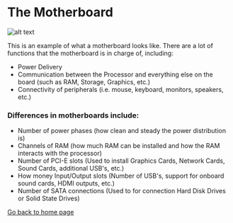 # The Motherboard
![alt text](https://www.servethehome.com/wp-content/uploads/2021/03/Supermicro-X12SCA-F-Overview.jpg)

This is an example of what a motherboard looks like. There are a lot of functions that the motherboard is in charge of, including:
- Power Delivery
- Communication between the Processor and everything else on the board (such as RAM, Storage, Graphics, etc.)
- Connectivity of peripherals (i.e. mouse, keyboard, monitors, speakers, etc.)

### Differences in motherboards include:
- Number of power phases (how clean and steady the power distribution is)
- Channels of RAM (how much RAM can be installed and how the RAM interacts with the processor)
- Number of PCI-E slots (Used to install Graphics Cards, Network Cards, Sound Cards, additional USB's, etc.)
- How money Input/Output slots (Number of USB's, support for onboard sound cards, HDMI outputs, etc.)
- Number of SATA connections (Used to for connection Hard Disk Drives or Solid State Drives)

[Go back to home page](./Components.md)
